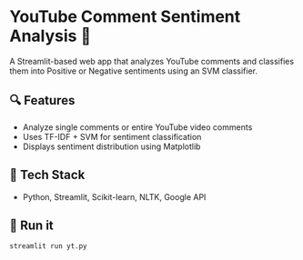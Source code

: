 # YouTube Comment Sentiment Analysis 🎯

A Streamlit-based web app that analyzes YouTube comments and classifies them into Positive or Negative sentiments using an SVM classifier.

## 🔍 Features
- Analyze single comments or entire YouTube video comments
- Uses TF-IDF + SVM for sentiment classification
- Displays sentiment distribution using Matplotlib

## 🧠 Tech Stack
- Python, Streamlit, Scikit-learn, NLTK, Google API

## 🚀 Run it
```bash
streamlit run yt.py

